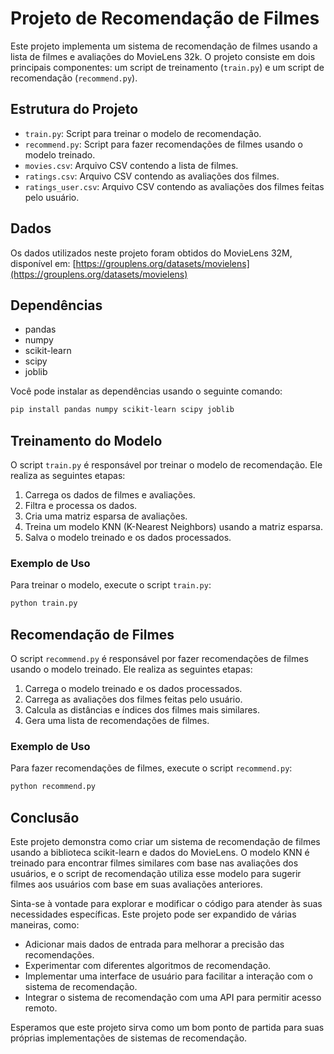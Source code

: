 # Projeto de Recomendação de Filmes

Este projeto implementa um sistema de recomendação de filmes usando a lista de filmes e avaliações do MovieLens 32k. O projeto consiste em dois principais componentes: um script de treinamento (`train.py`) e um script de recomendação (`recommend.py`).

## Estrutura do Projeto

- `train.py`: Script para treinar o modelo de recomendação.
- `recommend.py`: Script para fazer recomendações de filmes usando o modelo treinado.
- `movies.csv`: Arquivo CSV contendo a lista de filmes.
- `ratings.csv`: Arquivo CSV contendo as avaliações dos filmes.
- `ratings_user.csv`: Arquivo CSV contendo as avaliações dos filmes feitas pelo usuário.

## Dados

Os dados utilizados neste projeto foram obtidos do MovieLens 32M, disponível em: [https://grouplens.org/datasets/movielens](https://grouplens.org/datasets/movielens)

## Dependências

- pandas
- numpy
- scikit-learn
- scipy
- joblib

Você pode instalar as dependências usando o seguinte comando:

```sh
pip install pandas numpy scikit-learn scipy joblib
```

## Treinamento do Modelo

O script `train.py` é responsável por treinar o modelo de recomendação. Ele realiza as seguintes etapas:

1. Carrega os dados de filmes e avaliações.
2. Filtra e processa os dados.
3. Cria uma matriz esparsa de avaliações.
4. Treina um modelo KNN (K-Nearest Neighbors) usando a matriz esparsa.
5. Salva o modelo treinado e os dados processados.

### Exemplo de Uso

Para treinar o modelo, execute o script `train.py`:

```sh
python train.py
```

## Recomendação de Filmes

O script `recommend.py` é responsável por fazer recomendações de filmes usando o modelo treinado. Ele realiza as seguintes etapas:

1. Carrega o modelo treinado e os dados processados.
2. Carrega as avaliações dos filmes feitas pelo usuário.
3. Calcula as distâncias e índices dos filmes mais similares.
4. Gera uma lista de recomendações de filmes.

### Exemplo de Uso

Para fazer recomendações de filmes, execute o script `recommend.py`:

```sh
python recommend.py
```

## Conclusão

Este projeto demonstra como criar um sistema de recomendação de filmes usando a biblioteca scikit-learn e dados do MovieLens. O modelo KNN é treinado para encontrar filmes similares com base nas avaliações dos usuários, e o script de recomendação utiliza esse modelo para sugerir filmes aos usuários com base em suas avaliações anteriores.

Sinta-se à vontade para explorar e modificar o código para atender às suas necessidades específicas. Este projeto pode ser expandido de várias maneiras, como:

- Adicionar mais dados de entrada para melhorar a precisão das recomendações.
- Experimentar com diferentes algoritmos de recomendação.
- Implementar uma interface de usuário para facilitar a interação com o sistema de recomendação.
- Integrar o sistema de recomendação com uma API para permitir acesso remoto.

Esperamos que este projeto sirva como um bom ponto de partida para suas próprias implementações de sistemas de recomendação.
